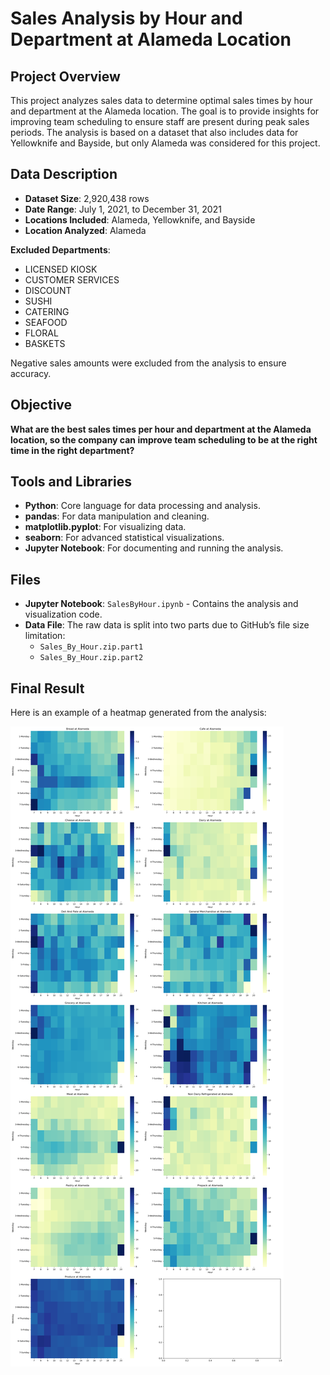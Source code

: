 # Sales Analysis by Hour and Department at Alameda Location

## Project Overview

This project analyzes sales data to determine optimal sales times by hour and department at the Alameda location. The goal is to provide insights for improving team scheduling to ensure staff are present during peak sales periods. The analysis is based on a dataset that also includes data for Yellowknife and Bayside, but only Alameda was considered for this project.

## Data Description

- **Dataset Size**: 2,920,438 rows
- **Date Range**: July 1, 2021, to December 31, 2021
- **Locations Included**: Alameda, Yellowknife, and Bayside
- **Location Analyzed**: Alameda

**Excluded Departments**:
  - LICENSED KIOSK
  - CUSTOMER SERVICES
  - DISCOUNT
  - SUSHI
  - CATERING
  - SEAFOOD
  - FLORAL
  - BASKETS

Negative sales amounts were excluded from the analysis to ensure accuracy.

## Objective

**What are the best sales times per hour and department at the Alameda location, so the company can improve team scheduling to be at the right time in the right department?**

## Tools and Libraries

- **Python**: Core language for data processing and analysis.
- **pandas**: For data manipulation and cleaning.
- **matplotlib.pyplot**: For visualizing data.
- **seaborn**: For advanced statistical visualizations.
- **Jupyter Notebook**: For documenting and running the analysis.

## Files

- **Jupyter Notebook**: `SalesByHour.ipynb` - Contains the analysis and visualization code.
- **Data File**: The raw data is split into two parts due to GitHub’s file size limitation:
  - `Sales_By_Hour.zip.part1`
  - `Sales_By_Hour.zip.part2`

## Final Result

Here is an example of a heatmap generated from the analysis:

![Heatmap Example](https://github.com/DrodBR/SalesHeatMap/blob/main/heatmap.png)
